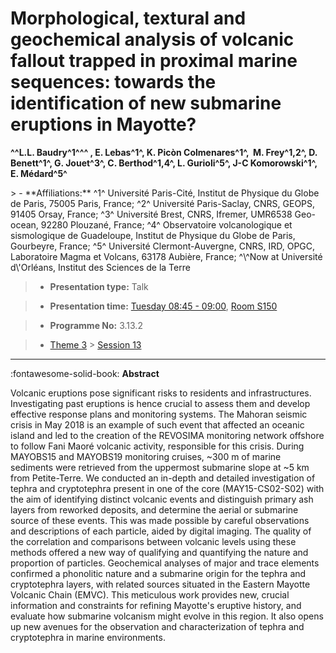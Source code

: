# Morphological, textural and geochemical analysis of volcanic fallout trapped in proximal marine sequences: towards the identification of new submarine eruptions in Mayotte?

**^^L.L. Baudry^1\^^^ , E. Lebas^1^, K. Picòn Colmenares^1^,  M. Frey^1,2^, D. Benett^1^, G. Jouet^3^, C. Berthod^1,4^, L. Gurioli^5^, J-C Komorowski^1^, E. Médard^5^**

<!-- more -->> - **Affiliations:** ^1^ Université Paris-Cité, Institut de Physique du Globe de Paris, 75005 Paris, France; ^2^ Université Paris-Saclay, CNRS, GEOPS, 91405 Orsay, France; ^3^ Université Brest, CNRS, Ifremer, UMR6538 Geo-ocean, 92280 Plouzané, France; ^4^ Observatoire volcanologique et sismologique de Guadeloupe, Institut de Physique du Globe de Paris, Gourbeyre, France; ^5^ Université Clermont-Auvergne, CNRS, IRD, OPGC, Laboratoire Magma et Volcans, 63178 Aubière, France; ^\^Now at Université d\'Orléans, Institut des Sciences de la Terre 

> - **Presentation type:** Talk

> - **Presentation time:** [Tuesday 08:45 - 09:00](../sessions_comparison.md#__tabbed_2_1), [Room S150](../maps_venue.md#__tabbed_1_2)

> - **Programme No:** 3.13.2

> - [Theme 3](../theme3.md) > [Session 13](../sessions/session-3-13.md)

--- 

:fontawesome-solid-book: **Abstract**

Volcanic eruptions pose significant risks to residents and infrastructures. Investigating past eruptions is hence crucial to assess them and develop effective response plans and monitoring systems. The Mahoran seismic crisis in May 2018 is an example of such event that affected an oceanic island and led to the creation of the REVOSIMA monitoring network offshore to follow Fani Maoré volcanic activity, responsible for this crisis. During MAYOBS15 and MAYOBS19 monitoring cruises, ~300 m of marine sediments were retrieved from the uppermost submarine slope at ~5 km from Petite-Terre. We conducted an in-depth and detailed investigation of tephra and cryptotephra present in one of the core (MAY15-CS02-S02) with the aim of identifying distinct volcanic events and distinguish primary ash layers from reworked deposits, and determine the aerial or submarine source of these events. This was made possible by careful observations and descriptions of each particle, aided by digital imaging. The quality of the correlation and comparisons between volcanic levels using these methods offered a new way of qualifying and quantifying the nature and proportion of particles. Geochemical analyses of major and trace elements confirmed a phonolitic nature and a submarine origin for the tephra and cryptotephra layers, with related sources situated in the Eastern Mayotte Volcanic Chain (EMVC). This meticulous work provides new, crucial information and constraints for refining Mayotte&#39;s eruptive history, and evaluate how submarine volcanism might evolve in this region. It also opens up new avenues for the observation and characterization of tephra and cryptotephra in marine environments.

